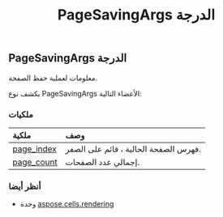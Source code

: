 ﻿---
title: PageSavingArgs الدرجة
second_title: Aspose.Cells for Python via .NET API المراجع
description:
type: docs
weight: 60
url: /ar/python-net/aspose.cells.rendering/pagesavingargs/
is_root: false
---
##  PageSavingArgs الدرجة
معلومات لعملية حفظ الصفحة.



يكشف نوع PageSavingArgs الأعضاء التالية:

###  ملكيات
| ملكية| وصف|
| :- | :- |
| [page_index](/cells/ar/python-net/aspose.cells.rendering/pagesavingargs/page_index) | فهرس الصفحة الحالية ، قائم على الصفر.|
| [page_count](/cells/ar/python-net/aspose.cells.rendering/pagesavingargs/page_count) | إجمالي عدد الصفحات.|



###  أنظر أيضا
* وحدة [aspose.cells.rendering](..)
